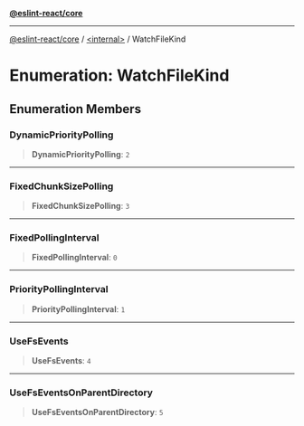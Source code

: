 [**@eslint-react/core**](../../README.md)

***

[@eslint-react/core](../../README.md) / [\<internal\>](../README.md) / WatchFileKind

# Enumeration: WatchFileKind

## Enumeration Members

### DynamicPriorityPolling

> **DynamicPriorityPolling**: `2`

***

### FixedChunkSizePolling

> **FixedChunkSizePolling**: `3`

***

### FixedPollingInterval

> **FixedPollingInterval**: `0`

***

### PriorityPollingInterval

> **PriorityPollingInterval**: `1`

***

### UseFsEvents

> **UseFsEvents**: `4`

***

### UseFsEventsOnParentDirectory

> **UseFsEventsOnParentDirectory**: `5`
